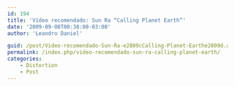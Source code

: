 ```yaml
---
id: 194
title: 'Vídeo recomendado: Sun Ra “Calling Planet Earth”'
date: '2009-09-08T00:38:00-03:00'
author: 'Leandro Daniel'

guid: /post/Video-recomendado-Sun-Ra-e2809cCalling-Planet-Earthe2809d.aspx
permalink: /index.php/video-recomendado-sun-ra-calling-planet-earth/
categories:
    - Distortion
    - Post
---
```


<object height="405" width="640"><param name="movie" value="http://www.youtube.com/v/qtHmqbnuZQs&hl=pt-br&fs=1&color1=0x2b405b&color2=0x6b8ab6&border=1"></param><param name="allowFullScreen" value="true"></param><param name="allowscriptaccess" value="always"></param><embed allowfullscreen="true" allowscriptaccess="always" height="405" src="http://www.youtube.com/v/qtHmqbnuZQs&hl=pt-br&fs=1&color1=0x2b405b&color2=0x6b8ab6&border=1" type="application/x-shockwave-flash" width="640"></embed></object>
